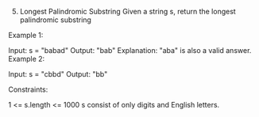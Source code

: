5. Longest Palindromic Substring
Given a string s, return the longest 
palindromic substring

Example 1:

Input: s = "babad"
Output: "bab"
Explanation: "aba" is also a valid answer.
Example 2:

Input: s = "cbbd"
Output: "bb"
 
Constraints:

1 <= s.length <= 1000
s consist of only digits and English letters.
